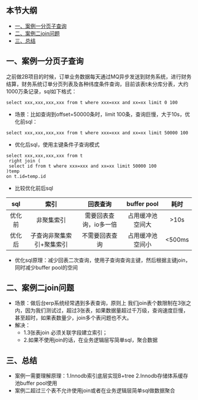 

## 本节大纲
* [一、案例一分页子查询](#1)
* [二、案例二join问题](#2)
* [三、总结](#3)


## <span id="1">一、案例一分页子查询</span>
  之前做2B项目的时候，订单业务数据每天通过MQ异步发送到财务系统，进行财务结算，财务系统订单分页列表及各种纬度条件查询，目前该表t未分库分表，大约1000万条记录，sql如下格式：
~~~
select xxx,xxx,xxx,xxx from t where xxx=xxx and xx=xx limit 0 100
~~~
* 场景：比如查询到offset=50000条时，limit 100条，查询巨慢，大于10s，优化前sql：
~~~
select xxx,xxx,xxx,xxx from t where xxx=xxx and xx=xx limit 50000 100
~~~
* 优化后sql，使用主键条件子查询模式
~~~
select xxx,xxx,xxx,xxx from t 
 right join (
 select id from t where xxx=xxx and xx=xx limit 50000 100
)temp
on t.id=temp.id
~~~
* 比较优化前后sql


sql | 索引 | 回表查询 | buffer pool |耗时|
:-: | :-: | :-: | :-: |:-:
优化前 | 非聚集索引 | 需要回表查询，io多一倍 | 占用缓冲池空间大 |>10s
优化后 | 子查询非聚集索引+聚集索引| 不需要回表查询 | 占用缓冲池空间小 |<500ms

* 优化sql原理：减少回表二次查询，使用子查询查询主键，然后根据主键join，同时减少buffer pool的空间


## <span id="2">二、案例二join问题</span>
* 场景：做后台erp系统经常遇到多表查询，原则上 我们join表个数限制在3张之内，因为我们测试过，超过3张表，如果数据量超过千万级，查询速度巨慢，甚至超时，如果表数量少，join多个表问题也不大。
* 解决：
  - 1.3张表join 必须关联字段建立索引；
  - 2.如果不使用join的话，在业务逻辑层写简单sql，聚合数据
## <span id="3">三、总结</span>
* 案例一需要理解原理：1.Innodb索引底层实现B+tree 2.Innodb存储体系缓存池buffer pool使用
* 案例二超过三个表不允许使用join或者在业务逻辑层简单sql做数据聚合

